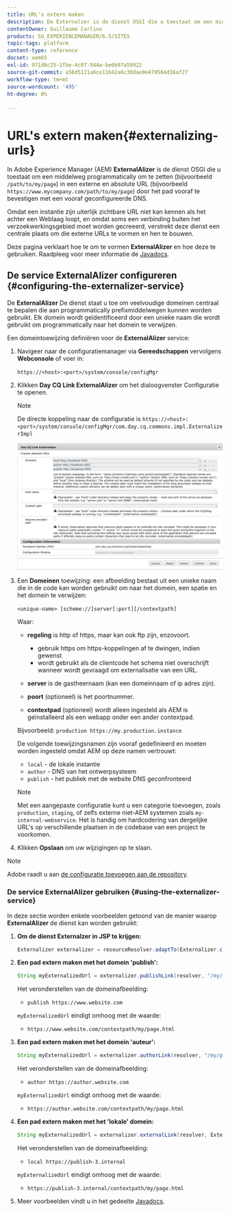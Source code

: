 ```yaml
---
title: URL's extern maken
description: De Externalzer is de dienst OSGI die u toestaat om een middelweg in een externe en absolute URL programmatically om te zetten
contentOwner: Guillaume Carlino
products: SG_EXPERIENCEMANAGER/6.5/SITES
topic-tags: platform
content-type: reference
docset: aem65
exl-id: 971d6c25-1fbe-4c07-944e-be6b97a59922
source-git-commit: a56d5121a6ce11b42a6c30dae9e479564d16af27
workflow-type: tm+mt
source-wordcount: '495'
ht-degree: 0%

---
```


# URL&#39;s extern maken{#externalizing-urls}

In Adobe Experience Manager (AEM) **ExternalAlizer** is de dienst OSGI die u toestaat om een middelweg programmatically om te zetten (bijvoorbeeld `/path/to/my/page`) in een externe en absolute URL (bijvoorbeeld `https://www.mycompany.com/path/to/my/page`) door het pad vooraf te bevestigen met een vooraf geconfigureerde DNS.

Omdat een instantie zijn uiterlijk zichtbare URL niet kan kennen als het achter een Weblaag loopt, en omdat soms een verbinding buiten het verzoekwerkingsgebied moet worden gecreeerd, verstrekt deze dienst een centrale plaats om die externe URLs te vormen en hen te bouwen.

Deze pagina verklaart hoe te om te vormen **ExternalAlizer** en hoe deze te gebruiken. Raadpleeg voor meer informatie de [Javadocs](https://developer.adobe.com/experience-manager/reference-materials/6-5/javadoc/com/day/cq/commons/Externalizer.html).

## De service ExternalAlizer configureren {#configuring-the-externalizer-service}

De **ExternalAlizer** De dienst staat u toe om veelvoudige domeinen centraal te bepalen die aan programmatically prefixmiddelwegen kunnen worden gebruikt. Elk domein wordt geïdentificeerd door een unieke naam die wordt gebruikt om programmatically naar het domein te verwijzen.

Een domeintoewijzing definiëren voor de **ExternalAlizer** service:

1. Navigeer naar de configuratiemanager via **Gereedschappen** vervolgens **Webconsole** of voer in:

   `https://<host>:<port>/system/console/configMgr`

1. Klikken **Day CQ Link ExternalAlizer** om het dialoogvenster Configuratie te openen.

   >[!NOTE]
   >
   >De directe koppeling naar de configuratie is `https://<host>:<port>/system/console/configMgr/com.day.cq.commons.impl.ExternalizerImpl`

   ![aem-externalizer-01](assets/aem-externalizer-01.png)

1. Een **Domeinen** toewijzing: een afbeelding bestaat uit een unieke naam die in de code kan worden gebruikt om naar het domein, een spatie en het domein te verwijzen:

   `<unique-name> [scheme://]server[:port][/contextpath]`

   Waar:

   * **regeling** is http of https, maar kan ook ftp zijn, enzovoort.

      * gebruik https om https-koppelingen af te dwingen, indien gewenst
      * wordt gebruikt als de clientcode het schema niet overschrijft wanneer wordt gevraagd om externalisatie van een URL.

   * **server** is de gastheernaam (kan een domeinnaam of ip adres zijn).
   * **poort** (optioneel) is het poortnummer.
   * **contextpad** (optioneel) wordt alleen ingesteld als AEM is geïnstalleerd als een webapp onder een ander contextpad.

   Bijvoorbeeld: `production https://my.production.instance`

   De volgende toewijzingsnamen zijn vooraf gedefinieerd en moeten worden ingesteld omdat AEM op deze namen vertrouwt:

   * `local` - de lokale instantie
   * `author` - DNS van het ontwerpsysteem
   * `publish` - het publiek met de website DNS geconfronteerd

   >[!NOTE]
   >
   >Met een aangepaste configuratie kunt u een categorie toevoegen, zoals `production`, `staging`, of zelfs externe niet-AEM systemen zoals `my-internal-webservice`. Het is handig om hardcodering van dergelijke URL&#39;s op verschillende plaatsen in de codebase van een project te voorkomen.

1. Klikken **Opslaan** om uw wijzigingen op te slaan.

>[!NOTE]
>
>Adobe raadt u aan [de configuratie toevoegen aan de repository](/help/sites-deploying/configuring.md#addinganewconfigurationtotherepository).

### De service ExternalAlizer gebruiken {#using-the-externalizer-service}

In deze sectie worden enkele voorbeelden getoond van de manier waarop **ExternalAlizer** de dienst kan worden gebruikt:

1. **Om de dienst Externalzer in JSP te krijgen:**

   ```java
   Externalizer externalizer = resourceResolver.adaptTo(Externalizer.class);
   ```

1. **Een pad extern maken met het domein &#39;publish&#39;:**

   ```java
   String myExternalizedUrl = externalizer.publishLink(resolver, "/my/page") + ".html";
   ```

   Het veronderstellen van de domeinafbeelding:

   * `publish https://www.website.com`

   `myExternalizedUrl` eindigt omhoog met de waarde:

   * `https://www.website.com/contextpath/my/page.html`

1. **Een pad extern maken met het domein &#39;auteur&#39;:**

   ```java
   String myExternalizedUrl = externalizer.authorLink(resolver, "/my/page") + ".html";
   ```

   Het veronderstellen van de domeinafbeelding:

   * `author https://author.website.com`

   `myExternalizedUrl` eindigt omhoog met de waarde:

   * `https://author.website.com/contextpath/my/page.html`

1. **Een pad extern maken met het &#39;lokale&#39; domein:**

   ```java
   String myExternalizedUrl = externalizer.externalLink(resolver, Externalizer.LOCAL, "/my/page") + ".html";
   ```

   Het veronderstellen van de domeinafbeelding:

   * `local https://publish-3.internal`

   `myExternalizedUrl` eindigt omhoog met de waarde:

   * `https://publish-3.internal/contextpath/my/page.html`

1. Meer voorbeelden vindt u in het gedeelte [Javadocs](https://developer.adobe.com/experience-manager/reference-materials/6-5/javadoc/com/day/cq/commons/Externalizer.html).
